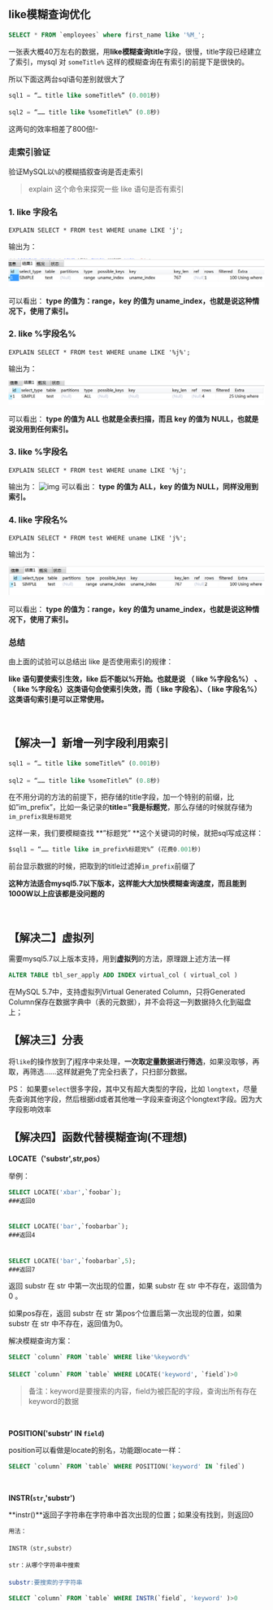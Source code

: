 ## like模糊查询优化

```sql
SELECT * FROM `employees` where first_name like '%M_';
```

一张表大概40万左右的数据，用**like模糊查询title**字段，很慢，title字段已经建立了索引，mysql 对 `someTitle%` 这样的模糊查询在有索引的前提下是很快的。

所以下面这两台sql语句差别就很大了

```sql
sql1 = “… title like someTitle%” (0.001秒)

sql2 = “…… title like %someTitle%” (0.8秒)
```

这两句的效率相差了800倍!-

### 走索引验证

验证MySQL以`%`的模糊插叙查询是否走索引

> explain 这个命令来探究一些 like 语句是否有索引

### 1. like 字段名

```
EXPLAIN SELECT * FROM test WHERE uname LIKE 'j'; 
```

输出为： 

![img](2-7模糊查询优化.assets/索引like1.png)

可以看出： **type 的值为：range，key 的值为 uname_index，也就是说这种情况下，使用了索引。**

### 2. like %字段名%

```
EXPLAIN SELECT * FROM test WHERE uname LIKE '%j%'; 
```

输出为： 

![img](2-7模糊查询优化.assets/索引key2.png)

可以看出： **type 的值为 ALL 也就是全表扫描，而且 key 的值为 NULL，也就是说没用到任何索引。**

### 3. like %字段名

```
EXPLAIN SELECT * FROM test WHERE uname LIKE '%j'; 
```

输出为： ![img](1.模糊查询优化.assets/索引key3.png) 可以看出： **type 的值为 ALL，key 的值为 NULL，同样没用到索引。**

### 4. like 字段名%

```
EXPLAIN SELECT * FROM test WHERE uname LIKE 'j%'; 
```

输出为： 

![img](2-7模糊查询优化.assets/索引key4.png) 

可以看出： **type 的值为：range，key 的值为 uname_index，也就是说这种情况下，使用了索引。**

### 总结

由上面的试验可以总结出 like 是否使用索引的规律： 

**like 语句要使索引生效，like 后不能以%开始。也就是说 （ like %字段名%） 、（ like %字段名）这类语句会使索引失效，而（ like 字段名）、（ like 字段名%）这类语句索引是可以正常使用。**

<br>

## 【解决一】新增一列字段利用索引

```sql
sql1 = “… title like someTitle%” (0.001秒)

sql2 = “…… title like %someTitle%” (0.8秒)
```

在不用分词的方法的前提下，把存储的title字段，加一个特别的前缀，比如”im_prefix”，比如一条记录的**title="我是标题党**，那么存储的时候就存储为`im_prefix我是标题党`

这样一来，我们要模糊查找 **”标题党” **这个关键词的时候，就把sql写成这样：

```sql
$sql1 = “…… title like im_prefix%标题党%” (花费0.001秒)
```

前台显示数据的时候，把取到的title过滤掉`im_prefix`前缀了

**这种方法适合mysql5.7以下版本，这样能大大加快模糊查询速度，而且能到1000W以上应该都是没问题的**

<br>



## 【解决二】虚拟列

需要mysql5.7以上版本支持，用到**虚拟列**的方法，原理跟上述方法一样

```sql
ALTER TABLE tbl_ser_apply ADD INDEX virtual_col ( virtual_col )
```

在MySQL 5.7中，支持虚拟列Virtual Generated Column，只将Generated Column保存在数据字典中（表的元数据），并不会将这一列数据持久化到磁盘上；



## 【解决三】分表

将`like`的操作放到了j程序中来处理，**一次取定量数据进行筛选**，如果没取够，再取，再筛选……这样就避免了完全扫表了，只扫部分数据。

PS： 如果要`select`很多字段，其中又有超大类型的字段，比如 `longtext`，尽量先查询其他字段，然后根据id或者其他唯一字段来查询这个longtext字段。因为大字段影响效率



## 【解决四】函数代替模糊查询(不理想)

**LOCATE（'substr',str,pos）**

举例：

```sql
SELECT LOCATE('xbar',`foobar`); 
###返回0 


SELECT LOCATE('bar',`foobarbar`); 
###返回4


SELECT LOCATE('bar',`foobarbar`,5);
###返回7
```

返回 substr 在 str 中第一次出现的位置，如果 substr 在 str 中不存在，返回值为 0 。

如果pos存在，返回 substr 在 str 第pos个位置后第一次出现的位置，如果 substr 在 str 中不存在，返回值为0。

解决模糊查询方案：

```sql
SELECT `column` FROM `table` WHERE like'%keyword%'

SELECT `column` FROM `table` WHERE LOCATE('keyword', `field`)>0
```

> 备注：keyword是要搜索的内容，field为被匹配的字段，查询出所有存在keyword的数据

<br>

**POSITION('substr' IN `field`)**

position可以看做是locate的别名，功能跟locate一样：

```sql
SELECT `column` FROM `table` WHERE POSITION('keyword' IN `filed`)
```

<br>

**INSTR(`str`,'substr')**

**instr()**返回子字符串在字符串中首次出现的位置；如果没有找到，则返回0

```sql
用法：

INSTR（str,substr）

str：从哪个字符串中搜索

substr:要搜索的子字符串
```



```sql
SELECT `column` FROM `table` WHERE INSTR(`field`, 'keyword' )>0 
```

<br>